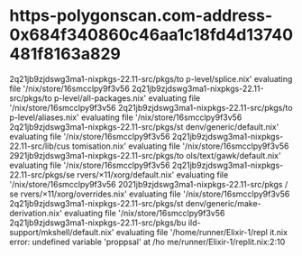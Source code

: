# https-polygonscan.com-address-0x684f340860c46aa1c18fd4d13740481f8163a829
2q21jb9zjdswg3ma1-nixpkgs-22.11-src/pkgs/to p-level/splice.nix'
evaluating file '/nix/store/16smcclpy9f3v56 2q21jb9zjdswg3ma1-nixpkgs-22.11-src/pkgs/to p-level/all-packages.nix'
evaluating file '/nix/store/16smcclpy9f3v56 2q21jb9zjdswg3ma1-nixpkgs-22.11-src/pkgs/to p-level/aliases.nix'
evaluating file '/nix/store/16smcclpy9f3v56 2q21jb9zjdswg3ma1-nixpkgs-22.11-src/pkgs/st denv/generic/default.nix'
evaluating file '/nix/store/16smcclpy9f3v56 2q21jb9zjdswg3ma1-nixpkgs-22.11-src/lib/cus tomisation.nix'
evaluating file '/nix/store/16smcclpy9f3v56 2921jb9zjdswg3ma1-nixpkgs-22.11-src/pkgs/to ols/text/gawk/default.nix'
evaluating file '/nix/store/16smcclpy9f3v56 2q21jb9zjdswg3ma1-nixpkgs-22.11-src/pkgs/se rvers/×11/xorg/default.nix'
evaluating file '/nix/store/16smcclpy9f3v56
2021jb9zjdswg3ma1-nixpkgs-22.11-src/pkgs / se rvers/×11/xorg/overrides.nix' evaluating file
'/nix/store/16smcclpy9f3v56
2q21jb9zjdswg3ma1-nixpkgs-22.11-src/pkgs/st denv/generic/make-derivation.nix'
evaluating file '/nix/store/16smcclpy9f3v56 2q21jb9zjdswg3ma1-nixpkgs-22.11-src/pkgs/bu ild-support/mkshell/default.nix'
evaluating file '/home/runner/Elixir-1/repl it.nix
error: undefined variable 'proppsal' at /ho me/runner/Elixir-1/replit.nix:2:10
